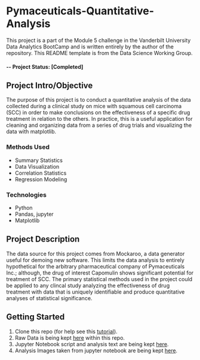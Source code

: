 # Pymaceuticals-Quantitative-Analysis
This project is a part of the Module 5 challenge in the Vanderbilt University Data Analytics BootCamp and is written entirely by the author of the repository. This README template is from the Data Science Working Group.

#### -- Project Status: [Completed]

## Project Intro/Objective
The purpose of this project is to conduct a quantitative analysis of the data collected during a clinical study on mice with squamous cell carcinoma (SCC) in order to make conclusions on the effectiveness of a specific drug treatment in relation to the others. In practice, this is a useful application for cleaning and organizing data from a series of drug trials and visualizing the data with matplotlib. 

### Methods Used
* Summary Statistics
* Data Visualization
* Correlation Statistics
* Regression Modeling

### Technologies
* Python
* Pandas, jupyter
* Matplotlib

## Project Description
The data source for this project comes from Mockaroo, a data generator useful for demoing new software. This limits the data analysis to entirely hypothetical for the arbitrary pharmaceutical company of Pymaceuticals Inc.; although, the drug of interest Capomulin shows significant potential for treatment of SCC. The primary statistical methods used in the project could be applied to any clincal study analyzing the effectiveness of drug treatment with data that is uniquely identifiable and produce quantitative analyses of statistical significance. 

## Getting Started

1. Clone this repo (for help see this [tutorial](https://help.github.com/articles/cloning-a-repository/)).
2. Raw Data is being kept [here]() within this repo.    
3. Jupyter Notebook script and analysis text are being kept [here]().
4. Analysis Images taken from jupyter notebook are being kept [here]().
   

